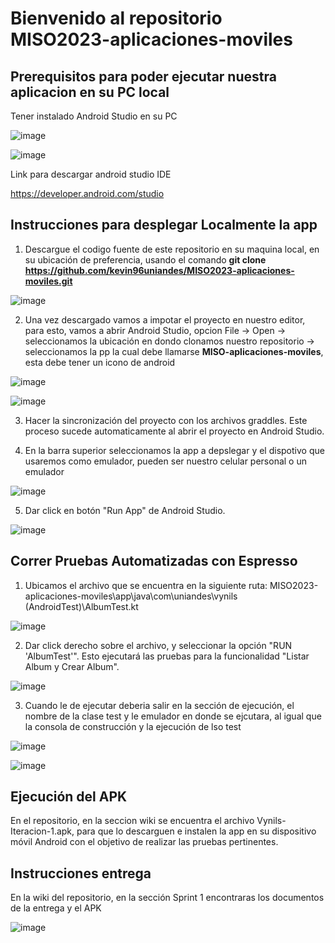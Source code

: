 # Bienvenido al repositorio MISO2023-aplicaciones-moviles

## Prerequisitos para poder ejecutar nuestra aplicacion en su PC local

Tener instalado Android Studio en su PC

![image](https://github.com/kevin96uniandes/MISO2023-aplicaciones-moviles/assets/123959005/657134b0-da7d-407f-9aac-d7efe66d6449)

![image](https://github.com/kevin96uniandes/MISO2023-aplicaciones-moviles/assets/123959005/ef36cf88-0940-4e72-8fb7-0ecd6b676995)

Link para descargar android studio IDE 

https://developer.android.com/studio

## Instrucciones para desplegar Localmente la app

1. Descargue el codigo fuente de este repositorio en su maquina local, en su ubicación de preferencia, usando el comando **git clone https://github.com/kevin96uniandes/MISO2023-aplicaciones-moviles.git**

![image](https://github.com/kevin96uniandes/MISO2023-aplicaciones-moviles/assets/123959005/6399e3c9-3996-44f7-b1d3-6f7d195c880d)

2. Una vez descargado vamos a impotar el proyecto en nuestro editor, para esto, vamos a abrir Android Studio, opcion File -> Open -> seleccionamos la ubicación en dondo clonamos nuestro repositorio -> seleccionamos la pp la cual debe llamarse **MISO-aplicaciones-moviles**, esta debe tener un icono de android 

![image](https://github.com/kevin96uniandes/MISO2023-aplicaciones-moviles/assets/123959005/9111a3ec-c7eb-43ad-bec7-46ba933202ed)

![image](https://github.com/kevin96uniandes/MISO2023-aplicaciones-moviles/assets/123959005/fb450313-feff-4010-8b50-5e117060368c)

3. Hacer la sincronización del proyecto con los archivos graddles. Este proceso sucede automaticamente al abrir el proyecto en Android Studio.

4. En la barra superior seleccionamos la app a depslegar y el dispotivo que usaremos como emulador, pueden ser nuestro celular personal o un emulador 

![image](https://github.com/kevin96uniandes/MISO2023-aplicaciones-moviles/assets/123959005/ec4f0e8f-42a4-4533-8f64-478a28705313)

5. Dar click en botón "Run App" de Android Studio.

![image](https://github.com/kevin96uniandes/MISO2023-aplicaciones-moviles/assets/123959005/7db7858e-2a17-414d-9855-fd3a933f1969)

## Correr Pruebas Automatizadas con Espresso

1. Ubicamos el archivo que se encuentra en la siguiente ruta: MISO2023-aplicaciones-moviles\app\java\com\uniandes\vynils (AndroidTest)\AlbumTest.kt

![image](https://github.com/kevin96uniandes/MISO2023-aplicaciones-moviles/assets/123959005/dd53e65c-f59c-467a-9aab-6569bfeefa1f)

2. Dar click derecho sobre el archivo, y seleccionar la opción "RUN 'AlbumTest'". Esto ejecutará las pruebas para la funcionalidad "Listar Album y Crear Album".

![image](https://github.com/kevin96uniandes/MISO2023-aplicaciones-moviles/assets/123959005/ba72d251-c872-4c15-9d85-97d54ac43abf)

3. Cuando le de ejecutar deberia salir en la sección de ejecución, el nombre de la clase test y le emulador en donde se ejcutara, al igual que la consola de construcción  y la ejecución de lso test

![image](https://github.com/kevin96uniandes/MISO2023-aplicaciones-moviles/assets/123959005/050596ba-3e9d-4018-be29-94b5bdd0cec6)

![image](https://github.com/kevin96uniandes/MISO2023-aplicaciones-moviles/assets/123959005/2c2a7281-15ab-497c-af8b-11b241b9653d)

## Ejecución del APK

En el repositorio, en la seccion wiki se encuentra el archivo Vynils-Iteracion-1.apk, para que lo descarguen e instalen la app en su dispositivo móvil Android con el objetivo de realizar las pruebas pertinentes.

## Instrucciones entrega

En la wiki del repositorio, en la sección Sprint 1 encontraras los documentos de la entrega y el APK

![image](https://github.com/kevin96uniandes/MISO2023-aplicaciones-moviles/assets/123959005/059e4559-093f-45d3-8c44-0edcb583a059)